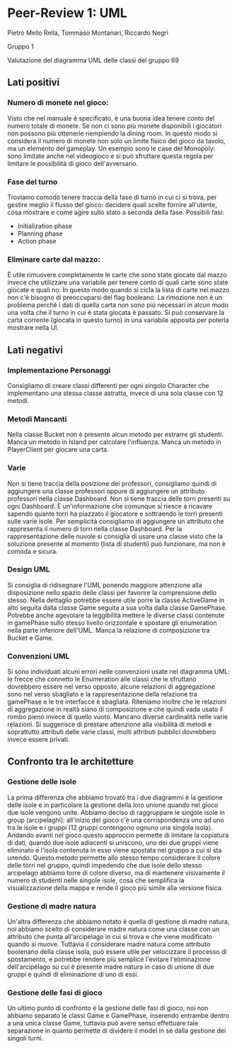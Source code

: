 # Peer-Review 1: UML

Pietro Mello Rella, Tommaso Montanari, Riccardo Negri

Gruppo 1

Valutazione del diagramma UML delle classi del gruppo 69

## Lati positivi

### Numero di monete nel gioco:
Visto che nel manuale è specificato, è una buona idea tenere conto del numero totale di monete.
Se non ci sono più monete disponibili i giocatori non possono più ottenerle riempiendo la dining room.
In questo modo si considera il numero di monete non solo un limite fisico del gioco da tavolo, ma un elemento del gameplay. 
Un esempio sono le case del Monopoly: sono limitate anche nel videogioco e si può sfruttare questa regola per limitare le possibilità di gioco dell'avversario.

### Fase del turno
Troviamo comodo tenere traccia della fase di turno in cui ci si trova, per gestire meglio il flusso del gioco: 
decidere quali scelte fornire all'utente, cosa mostrare e come agire sullo stato a seconda della fase. 
Possibili fasi:
- Initialization phase
- Planning phase
- Action phase

### Eliminare carte dal mazzo:
È utile rimuovere completamente le carte che sono state giocate dal mazzo invece che utilizzare una variabile per tenere conto di quali carte sono state giocate e quali no. 
In questo modo quando si cicla la lista di carte nel mazzo non c'è bisogno di preoccuparsi del flag booleano. 
La rimozione non è un problema perché i dati di quella carta non sono più necessari in alcun modo una volta che il turno in cui è stata giocata è passato.
Si può conservare la carta corrente (giocata in questo turno) in una variabile apposita per poterla mostrare nella UI.

## Lati negativi

### Implementazione Personaggi
Consigliamo di creare classi differenti per ogni singolo Character che implementano una stessa classe astratta, invece di una sola classe con 12 metodi.

### Metodi Mancanti
Nella classe Bucket non è presente alcun metodo per estrarre gli studenti.
Manca un metodo in Island per calcolare l'influenza. 
Manca un metodo in PlayerClient per giocare una carta.

### Varie
Non si tiene traccia della posizione dei professori, consigliamo quindi di aggiungere una classe professori oppure di aggiungere un attributo professori nella classe Dashboard.
Non si tiene traccia delle torri presenti su ogni Dashboard. È un'informazione che comunque si riesce a ricavare sapendo quante torri ha piazzato il giocatore e sottraendo le torri presenti sulle varie isole. Per semplicità consigliamo di aggiungere un attributo che rappresenta il numero di torri nella classe Dashboard.
Per la rappresentazione delle nuvole si consiglia di usare una classe visto che la soluzione presente al momento (lista di studenti) può funzionare, ma non è comoda e sicura.

### Design UML
Si consiglia di ridisegnare l'UML ponendo maggiore attenzione alla disposizione nello spazio delle classi per favorire la comprensione dello stesso. Nella dettaglio potrebbe essere utile porre la classe ActiveGame in alto seguita dalla classe Game seguita a sua volta dalla classe GamePhase. Potrebbe anche agevolare la leggibilità mettere le diverse classi contenute in gamePhase sullo stesso livello orizzontale e spostare gli enumeration nella parte inferiore dell'UML.
Manca la relazione di composizione tra Bucket e Game.

### Convenzioni UML
Si sono individuati alcuni errori nelle convenzioni usate nel diagramma UML: le frecce che connetto le Enumeration alle classi che le sfruttano dovrebbero essere nel verso opposto, alcune relazioni di aggregazione sono nel verso sbagliato e la rappresentazione della relazione tra gamePhase e le tre interfacce è sbagliata.
Riteniamo inoltre che le relazioni di aggregazione in realtà siano di composizione e che quindi vada usato il rombo pieno invece di quello vuoto.
Mancano diverse cardinalità nelle varie relazioni.
Si suggerisce di prestare attenzione alla visibilità di metodi e soprattutto attributi delle varie classi, molti attributi pubblici dovrebbero invece essere privati.

## Confronto tra le architetture

### Gestione delle isole
La prima differenza che abbiamo trovato tra i due diagrammi è la gestione delle isole e in particolare la gestione della loro unione quando nel gioco due isole vengono unite.
Abbiamo deciso di raggruppare le singole isole in group (arcipelaghi): all'inizio del gioco c'è una corrispondenza uno ad uno tra le isole e i gruppi (12 gruppi contengono ognuno una singola isola). 
Andando avanti nel gioco questo approccio permette di limitare la copiatura di dati, quando due isole adiacenti si uniscono, uno dei due gruppi viene eliminato e l'isola contenuta in esso viene spostata nel gruppo a cui si sta unendo.
Questo metodo permette allo stesso tempo considerare il colore delle torri nel gruppo, quindi impedendo che due isole dello stesso arcipelago abbiamo torre di colore diverso, ma di mantenere visivamente il numero di studenti nelle singole isole, cosa che semplifica la visualizzazione della mappa e rende il gioco più simile alla versione fisica.

### Gestione di madre natura
Un'altra differenza che abbiamo notato è quella di gestione di madre natura, noi abbiamo scelto di considerare madre natura come una classe con un attributo che punta all'arcipelago in cui si trova e che viene modificato quando si muove. 
Tuttavia il considerare madre natura come attributo boolenano della classe isola, può essere utile per velocizzare il processo di spostamento, e potrebbe rendere più semplice l'evitare l'eliminazione dell'arcipelago su cui è presente madre natura in caso di unione di due gruppi e quindi di eliminazione di uno di essi.

### Gestione delle fasi di gioco
Un ultimo punto di confronto è la gestione delle fasi di gioco, noi non abbiamo separato le classi Game e GamePhase, inserendo entrambe dentro a una unica classe Game, tuttavia può avere senso effettuare tale separazione in quanto permette di dividere il model in sé dalla gestione dei singoli turni.
